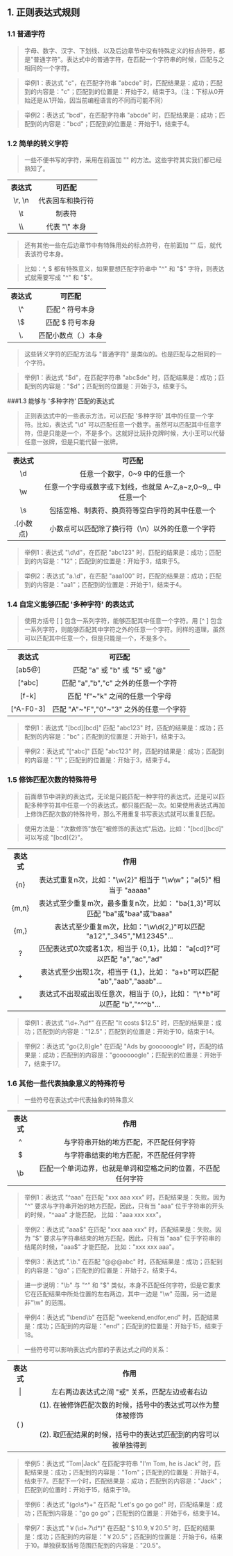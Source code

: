 ﻿## 1. 正则表达式规则

### 1.1 普通字符

> 字母、数字、汉字、下划线、以及后边章节中没有特殊定义的标点符号，都是"普通字符"。表达式中的普通字符，在匹配一个字符串的时候，匹配与之相同的一个字符。

> 举例1：表达式 "c"，在匹配字符串 "abcde" 时，匹配结果是：成功；匹配到的内容是："c"；匹配到的位置是：开始于2，结束于3。（注：下标从0开始还是从1开始，因当前编程语言的不同而可能不同）

> 举例2：表达式 "bcd"，在匹配字符串 "abcde" 时，匹配结果是：成功；匹配到的内容是："bcd"；匹配到的位置是：开始于1，结束于4。

### 1.2 简单的转义字符

> 一些不便书写的字符，采用在前面加 "\" 的方法。这些字符其实我们都已经熟知了。

<table>
    <tr>
        <th style = "text-align:center">表达式</th>
        <th style = "text-align:center">可匹配</th>
    </tr>
    <tr>
        <td style = "text-align:center">\r, \n</td>
        <td style = "text-align:center">代表回车和换行符</td>
    </tr>
    <tr>
        <td style = "text-align:center">\t</td>
        <td style = "text-align:center">制表符</td>
    </tr>
    <tr>
        <td style = "text-align:center">\\</td>
        <td style = "text-align:center">代表 "\" 本身</td>
    </tr>
</table>

> 还有其他一些在后边章节中有特殊用处的标点符号，在前面加 "\" 后，就代表该符号本身。

> 比如：^, \$ 都有特殊意义，如果要想匹配字符串中 "^" 和 "$" 字符，则表达式就需要写成 "\^" 和 "\$"。

<table>
    <tr>
        <th style = "text-align:center">表达式</th>
        <th style = "text-align:center">可匹配</th>
    </tr>
    <tr>
        <td style = "text-align:center">\^</td>
        <td style = "text-align:center">匹配 ^ 符号本身</td>
    </tr>
    <tr>
        <td style = "text-align:center">\$</td>
        <td style = "text-align:center">匹配 $ 符号本身</td>
    </tr>
    <tr>
        <td style = "text-align:center">\.</td>
        <td style = "text-align:center">匹配小数点（.）本身</td>
    </tr>
</table>

> 这些转义字符的匹配方法与 "普通字符" 是类似的。也是匹配与之相同的一个字符。

> 举例1：表达式 "\$d"，在匹配字符串 "abc\$de" 时，匹配结果是：成功；匹配到的内容是："$d"；匹配到的位置是：开始于3，结束于5。
    
###1.3 能够与 '多种字符' 匹配的表达式

> 正则表达式中的一些表示方法，可以匹配 '多种字符' 其中的任意一个字符。比如，表达式 "\d" 可以匹配任意一个数字。虽然可以匹配其中任意字符，但是只能是一个，不是多个。这就好比玩扑克牌时候，大小王可以代替任意一张牌，但是只能代替一张牌。

<table>
    <tr>
        <th style = "text-align:center">表达式</th>
        <th style = "text-align:center">可匹配</th>
    </tr>
    <tr>
        <td style = "text-align:center">\d</td>
        <td style = "text-align:center">任意一个数字，0~9 中的任意一个</td>
    </tr>
    <tr>
        <td style = "text-align:center">\w</td>
        <td style = "text-align:center">任意一个字母或数字或下划线，也就是 A~Z,a~z,0~9,_ 中任意一个</td>
    </tr>
    <tr>
        <td style = "text-align:center">\s</td>
        <td style = "text-align:center">包括空格、制表符、换页符等空白字符的其中任意一个</td>
    </tr>
    <tr>
        <td style = "text-align:center">.(小数点)</td>
        <td style = "text-align:center">小数点可以匹配除了换行符（\n）以外的任意一个字符</td>
    </tr>
</table>

> 举例1：表达式 "\d\d"，在匹配 "abc123" 时，匹配的结果是：成功；匹配到的内容是："12"；匹配到的位置是：开始于3，结束于5。

> 举例2：表达式 "a.\d"，在匹配 "aaa100" 时，匹配的结果是：成功；匹配到的内容是："aa1"；匹配到的位置是：开始于1，结束于4。

### 1.4 自定义能够匹配 '多种字符' 的表达式

> 使用方括号 [ ] 包含一系列字符，能够匹配其中任意一个字符。用 [^ ] 包含一系列字符，则能够匹配其中字符之外的任意一个字符。同样的道理，虽然可以匹配其中任意一个，但是只能是一个，不是多个。

<table>
    <tr>
        <th style = "text-align:center">表达式</th>
        <th style = "text-align:center">可匹配</th>
    </tr>
    <tr>
        <td style = "text-align:center">[ab5@]</td>
        <td style = "text-align:center">匹配 "a" 或 "b" 或 "5" 或 "@"</td>
    </tr>
    <tr>
        <td style = "text-align:center">[^abc]</td>
        <td style = "text-align:center">匹配 "a","b","c" 之外的任意一个字符</td>
    </tr>
    <tr>
        <td style = "text-align:center">[f-k]</td>
        <td style = "text-align:center">匹配 "f"~"k" 之间的任意一个字母</td>
    </tr>
    <tr>
        <td style = "text-align:center">[^A-F0-3]</td>
        <td style = "text-align:center">匹配 "A"~"F","0"~"3" 之外的任意一个字符</td>
    </tr>
</table>

> 举例1：表达式 "[bcd][bcd]" 匹配 "abc123" 时，匹配的结果是：成功；匹配到的内容是："bc"；匹配到的位置是：开始于1，结束于3。

> 举例2：表达式 "[^abc]" 匹配 "abc123" 时，匹配的结果是：成功；匹配到的内容是："1"；匹配到的位置是：开始于3，结束于4。

### 1.5 修饰匹配次数的特殊符号

> 前面章节中讲到的表达式，无论是只能匹配一种字符的表达式，还是可以匹配多种字符其中任意一个的表达式，都只能匹配一次。如果使用表达式再加上修饰匹配次数的特殊符号，那么不用重复书写表达式就可以重复匹配。

> 使用方法是："次数修饰"放在"被修饰的表达式"后边。比如："[bcd][bcd]" 可以写成 "[bcd]{2}"。

<table>
    <tr>
        <th style = "text-align:center">表达式</th>
        <th style = "text-align:center">作用</th>
    </tr>
    <tr>
        <td style = "text-align:center">{n}</td>
        <td style = "text-align:center">表达式重复n次，比如："\w{2}" 相当于 "\w\w"；"a{5}" 相当于 "aaaaa"</td>
    </tr>
    <tr>
        <td style = "text-align:center">{m,n}</td>
        <td style = "text-align:center">表达式至少重复m次，最多重复n次，比如： "ba{1,3}"可以匹配 "ba"或"baa"或"baaa"</td>
    </tr>
    <tr>
        <td style = "text-align:center">{m,}</td>
        <td style = "text-align:center">表达式至少重复m次，比如："\w\d{2,}"可以匹配 "a12","_345","M12345"...</td>
    </tr>
    <tr>
        <td style = "text-align:center">?</td>
        <td style = "text-align:center">匹配表达式0次或者1次，相当于 {0,1}，比如： "a[cd]?"可以匹配 "a","ac","ad"</td>
    </tr>
     <tr>
        <td style = "text-align:center">+</td>
        <td style = "text-align:center">表达式至少出现1次，相当于 {1,}，比如： "a+b"可以匹配 "ab","aab","aaab"...</td>
    </tr>
    <tr>
        <td style = "text-align:center">*</td>
        <td style = "text-align:center">表达式不出现或出现任意次，相当于 {0,}，比如： "\^*b"可以匹配 "b","^^^b"...</td>
    </tr>
</table>

> 举例1：表达式 "\d+\.?\d*" 在匹配 "It costs $12.5" 时，匹配的结果是：成功；匹配到的内容是："12.5"；匹配到的位置是：开始于10，结束于14。

> 举例2：表达式 "go{2,8}gle" 在匹配 "Ads by goooooogle" 时，匹配的结果是：成功；匹配到的内容是："goooooogle"；匹配到的位置是：开始于7，结束于17。

### 1.6 其他一些代表抽象意义的特殊符号

> 一些符号在表达式中代表抽象的特殊意义
<table>
    <tr>
        <th style = "text-align:center">表达式</th>
        <th style = "text-align:center">作用</th>
    </tr>
    <tr>
        <td style = "text-align:center">^</td>
        <td style = "text-align:center">与字符串开始的地方匹配，不匹配任何字符</td>
    </tr>
    <tr>
        <td style = "text-align:center">$</td>
        <td style = "text-align:center">与字符串结束的地方匹配，不匹配任何字符</td>
    </tr>
    <tr>
        <td style = "text-align:center">\b</td>
        <td style = "text-align:center">匹配一个单词边界，也就是单词和空格之间的位置，不匹配任何字符</td>
    </tr>
</table>

> 举例1：表达式 "^aaa" 在匹配 "xxx aaa xxx" 时，匹配结果是：失败。因为 "^" 要求与字符串开始的地方匹配，因此，只有当 "aaa" 位于字符串的开头的时候，"^aaa" 才能匹配， 比如："aaa xxx xxx"。

> 举例2：表达式 "aaa\$" 在匹配 "xxx aaa xxx" 时，匹配结果是：失败。因为 "\$" 要求与字符串结束的地方匹配，因此，只有当 "aaa" 位于字符串的结尾的时候，"aaa$" 才能匹配， 比如："xxx xxx aaa"。

> 举例3：表达式 ".\b." 在匹配 "@@@abc" 时，匹配结果是：成功；匹配到的内容是："@a"；匹配到的位置是：开始于2，结束于4。

> 进一步说明："\b" 与 "^" 和 "$" 类似，本身不匹配任何字符，但是它要求它在匹配结果中所处位置的左右两边，其中一边是 "\w" 范围，另一边是 非"\w" 的范围。

> 举例4：表达式 "\bend\b" 在匹配 "weekend,endfor,end" 时，匹配结果是：成功；匹配到的内容是："end"；匹配到的位置是：开始于15，结束于18。

> 一些符号可以影响表达式内部的子表达式之间的关系：

<table>
    <tr>
        <th style = "text-align:center">表达式</th>
        <th style = "text-align:center">作用</th>
    </tr>
    <tr>
        <td style = "text-align:center">|</td>
        <td style = "text-align:center">左右两边表达式之间 "或" 关系，匹配左边或者右边</td>
    </tr>
    <tr>
        <td style = "text-align:center">( )</td>
        <td style = "text-align:center">
        (1). 在被修饰匹配次数的时候，括号中的表达式可以作为整体被修饰<br/><br/>
        (2). 取匹配结果的时候，括号中的表达式匹配到的内容可以被单独得到</td>
    </tr>
</table>

> 举例5：表达式 "Tom|Jack" 在匹配字符串 "I'm Tom, he is Jack" 时，匹配结果是：成功；匹配到的内容是："Tom"；匹配到的位置是：开始于4，结束于7。匹配下一个时，匹配结果是：成功；匹配到的内容是："Jack"；匹配到的位置时：开始于15，结束于19。

> 举例6：表达式 "(go\s*)+" 在匹配 "Let's go go go!" 时，匹配结果是：成功；匹配到内容是："go go go"；匹配到的位置是：开始于6，结束于14。

> 举例7：表达式 "￥(\d+\.?\d*)" 在匹配 "＄10.9,￥20.5" 时，匹配的结果是：成功；匹配到的内容是："￥20.5"；匹配到的位置是：开始于6，结束于10。单独获取括号范围匹配到的内容是："20.5"。
